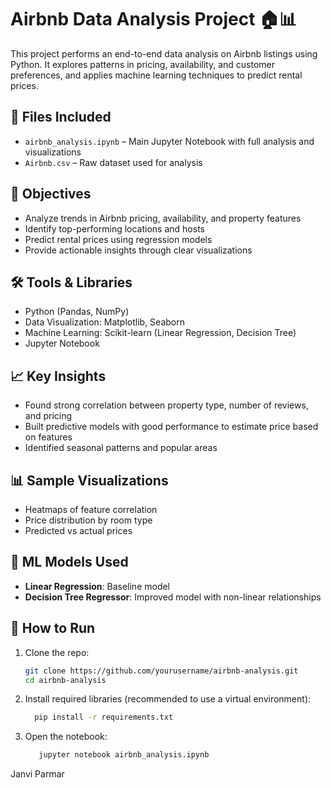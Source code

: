# Airbnb Data Analysis Project 🏠📊

This project performs an end-to-end data analysis on Airbnb listings using Python. It explores patterns in pricing, availability, and customer preferences, and applies machine learning techniques to predict rental prices.

## 📁 Files Included

- `airbnb_analysis.ipynb` – Main Jupyter Notebook with full analysis and visualizations
- `Airbnb.csv` – Raw dataset used for analysis

## 🚀 Objectives

- Analyze trends in Airbnb pricing, availability, and property features
- Identify top-performing locations and hosts
- Predict rental prices using regression models
- Provide actionable insights through clear visualizations

## 🛠️ Tools & Libraries

- Python (Pandas, NumPy)
- Data Visualization: Matplotlib, Seaborn
- Machine Learning: Scikit-learn (Linear Regression, Decision Tree)
- Jupyter Notebook

## 📈 Key Insights

- Found strong correlation between property type, number of reviews, and pricing
- Built predictive models with good performance to estimate price based on features
- Identified seasonal patterns and popular areas

## 📊 Sample Visualizations

- Heatmaps of feature correlation
- Price distribution by room type
- Predicted vs actual prices

## 🧠 ML Models Used

- **Linear Regression**: Baseline model
- **Decision Tree Regressor**: Improved model with non-linear relationships

## 📄 How to Run

1. Clone the repo:
   ```bash
   git clone https://github.com/yourusername/airbnb-analysis.git
   cd airbnb-analysis
   ```
2. Install required libraries (recommended to use a virtual environment):
    ```bash
      pip install -r requirements.txt
   ```
3. Open the notebook:
   ``` bash
      jupyter notebook airbnb_analysis.ipynb
   ```

Janvi Parmar
